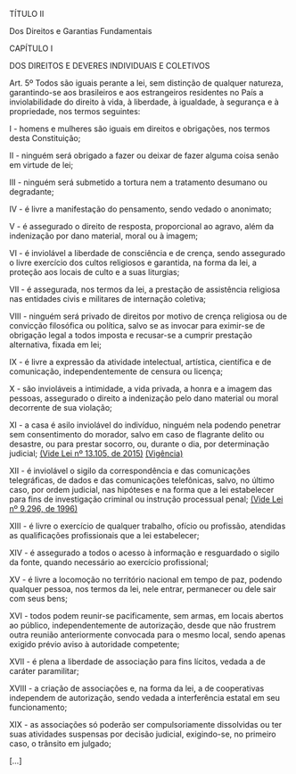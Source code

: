 TÍTULO II

Dos Direitos e Garantias Fundamentais

CAPÍTULO I

DOS DIREITOS E DEVERES INDIVIDUAIS E COLETIVOS

Art. 5º Todos são iguais perante a lei, sem distinção de qualquer natureza, garantindo-se aos brasileiros e aos estrangeiros residentes no País a inviolabilidade do direito à vida, à liberdade, à igualdade, à segurança e à propriedade, nos termos seguintes:

I - homens e mulheres são iguais em direitos e obrigações, nos termos desta Constituição; 

II - ninguém será obrigado a fazer ou deixar de fazer alguma coisa senão em virtude de lei;

III - ninguém será submetido a tortura nem a tratamento desumano ou degradante; 

IV - é livre a manifestação do pensamento, sendo vedado o anonimato;  

V - é assegurado o direito de resposta, proporcional ao agravo, além da indenização por dano material, moral ou à imagem; 

VI - é inviolável a liberdade de consciência e de crença, sendo assegurado o livre exercício dos cultos religiosos e garantida, na forma da lei, a proteção aos locais de culto e a suas liturgias; 

VII - é assegurada, nos termos da lei, a prestação de assistência religiosa nas entidades civis e militares de internação coletiva; 

VIII - ninguém será privado de direitos por motivo de crença religiosa ou de convicção filosófica ou política, salvo se as invocar para eximir-se de obrigação legal a todos imposta e recusar-se a cumprir prestação alternativa, fixada em lei; 

IX - é livre a expressão da atividade intelectual, artística, científica e de comunicação, independentemente de censura ou licença; 

X - são invioláveis a intimidade, a vida privada, a honra e a imagem das pessoas, assegurado o direito a indenização pelo dano material ou moral decorrente de sua violação;  

XI - a casa é asilo inviolável do indivíduo, ninguém nela podendo penetrar sem consentimento do morador, salvo em caso de flagrante delito ou desastre, ou para prestar socorro, ou, durante o dia, por determinação judicial;        [(Vide Lei nº 13.105, de 2015)](http://www.planalto.gov.br/ccivil_03/_Ato2015-2018/2015/Lei/L13105.htm#art212§2)  [(Vigência)](http://www.planalto.gov.br/ccivil_03/_Ato2015-2018/2015/Lei/L13105.htm#art1045)

XII - é inviolável o sigilo da correspondência e das comunicações telegráficas, de dados e das comunicações telefônicas, salvo, no último caso, por ordem judicial, nas hipóteses e na forma que a lei estabelecer para fins de investigação criminal ou instrução processual penal;       [(Vide Lei nº 9.296, de 1996)](http://www.planalto.gov.br/ccivil_03/LEIS/L9296.htm)

 XIII - é livre o exercício de qualquer trabalho, ofício ou profissão, atendidas as qualificações profissionais que a lei estabelecer;   

XIV - é assegurado a todos o acesso à informação e resguardado o sigilo da fonte, quando necessário ao exercício profissional;  

XV - é livre a locomoção no território nacional em tempo de paz, podendo qualquer pessoa, nos termos da lei, nele entrar, permanecer ou dele sair com seus bens;

XVI - todos podem reunir-se pacificamente, sem armas, em locais abertos ao público, independentemente de autorização, desde que não frustrem outra reunião anteriormente convocada para o mesmo local, sendo apenas exigido prévio aviso à autoridade competente; 

XVII - é plena a liberdade de associação para fins lícitos, vedada a de caráter paramilitar; 

XVIII - a criação de associações e, na forma da lei, a de cooperativas independem de autorização, sendo vedada a interferência estatal em seu funcionamento; 

XIX - as associações só poderão ser compulsoriamente dissolvidas ou ter suas atividades suspensas por decisão judicial, exigindo-se, no primeiro caso, o trânsito em julgado; 



[…]